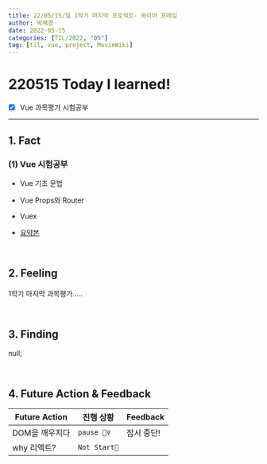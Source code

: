 ```yaml
---
title: 22/05/15/일 1학기 마지막 프로젝트- 와이어 프레임
author: 박재경
date: 2022-05-15
categories: [TIL/2022, "05"]
tag: [til, vue, project, MovieWiki]
---
```


# 220515 Today I learned!

- [x] Vue 과목평가 시험공부

---

## 1. Fact 

### (1) Vue 시험공부

- Vue 기초 문법
- Vue Props와 Router
- Vuex 

- [요약본](https://github.com/JaeKP/Study/tree/master/web/JS/vue)

<br>

## 2. Feeling

1학기 마지막 과목평가.....

<br>

## 3. Finding 

null;

<br>

## 4. Future Action & Feedback

| Future Action  | 진행 상황    | Feedback   |
| -------------- | ------------ | ---------- |
| DOM을 깨우치다 | `pause 🤦‍♀️`   | 잠시 중단! |
| why 리액트?    | `Not Start🌙` |            |

<br>
